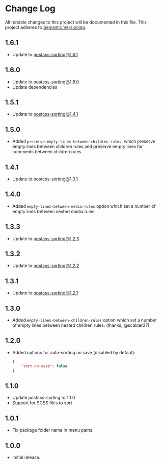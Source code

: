 # Change Log
All notable changes to this project will be documented in this file.
This project adheres to [Semantic Versioning](http://semver.org/).

## 1.6.1
* Update to postcss-sorting@1.6.1

## 1.6.0
* Update to postcss-sorting@1.6.0
* Update dependencies

## 1.5.1
* Update to postcss-sorting@1.4.1

## 1.5.0
* Added `preserve-empty-lines-between-children-rules`, which preserve empty lines between children rules and preserve empty lines for comments between children rules.

## 1.4.1
* Update to postcss-sorting@1.3.1

## 1.4.0
* Added `empty-lines-between-media-rules` option which set a number of empty lines between nested media rules.

## 1.3.3
* Update to postcss-sorting@1.2.3

## 1.3.2
* Update to postcss-sorting@1.2.2

## 1.3.1
* Update to postcss-sorting@1.2.1

## 1.3.0
* Added `empty-lines-between-children-rules` option which set a number of empty lines between nested children rules. (thanks, @scalder27)

## 1.2.0
* Added options for auto-sorting on save (disabled by defaut):

	```json
	{
		"sort-on-save": false
	}
	```

## 1.1.0
* Update postcss-sorting to 1.1.0
* Support for SCSS files to sort

## 1.0.1
* Fix package folder name in menu paths.

## 1.0.0
* Initial release.
